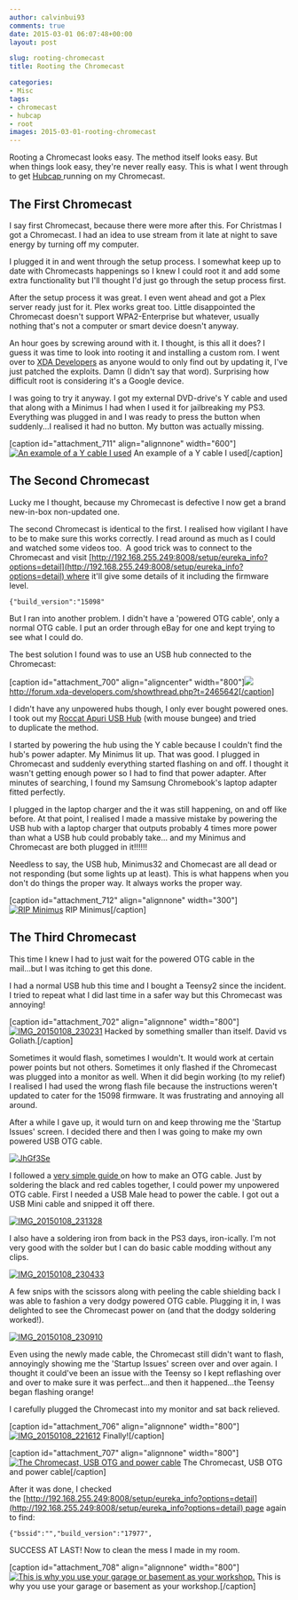 ```yaml
---
author: calvinbui93
comments: true
date: 2015-03-01 06:07:48+00:00
layout: post

slug: rooting-chromecast
title: Rooting the Chromecast

categories:
- Misc
tags:
- chromecast
- hubcap
- root
images: 2015-03-01-rooting-chromecast
---
```


Rooting a Chromecast looks easy. The method itself looks easy. But when things look easy, they're never really easy. This is what I went through to get [Hubcap ](http://forum.xda-developers.com/hardware-hacking/chromecast/root-hubcap-chromecast-root-release-t2855893)running on my Chromecast.

<!-- more -->


## The First Chromecast


I say first Chromecast, because there were more after this. For Christmas I got a Chromecast. I had an idea to use stream from it late at night to save energy by turning off my computer.

I plugged it in and went through the setup process. I somewhat keep up to date with Chromecasts happenings so I knew I could root it and add some extra functionality but I'll thought I'd just go through the setup process first.

After the setup process it was great. I even went ahead and got a Plex server ready just for it. Plex works great too. Little disappointed the Chromecast doesn't support WPA2-Enterprise but whatever, usually nothing that's not a computer or smart device doesn't anyway.

An hour goes by screwing around with it. I thought, is this all it does? I guess it was time to look into rooting it and installing a custom rom. I went over to [XDA Developers](http://forum.xda-developers.com/hardware-hacking/chromecast) as anyone would to only find out by updating it, I've just patched the exploits. Damn (I didn't say that word). Surprising how difficult root is considering it's a Google device.

I was going to try it anyway. I got my external DVD-drive's Y cable and used that along with a Minimus I had when I used it for jailbreaking my PS3. Everything was plugged in and I was ready to press the button when suddenly...I realised it had no button. My button was actually missing.

[caption id="attachment_711" align="alignnone" width="600"][![An example of a Y cable I used](http://calvinbuiblog.files.wordpress.com/2015/01/cab-usb-yblack.jpg)](http://calvinbuiblog.files.wordpress.com/2015/01/cab-usb-yblack.jpg) An example of a Y cable I used[/caption]


## The Second Chromecast


Lucky me I thought, because my Chromecast is defective I now get a brand new-in-box non-updated one.

The second Chromecast is identical to the first. I realised how vigilant I have to be to make sure this works correctly. I read around as much as I could and watched some videos too.  A good trick was to connect to the Chromecast and visit [http://192.168.255.249:8008/setup/eureka_info?options=detail](http://192.168.255.249:8008/setup/eureka_info?options=detail) where it'll give some details of it including the firmware level.

    
    {"build_version":"15098"


But I ran into another problem. I didn't have a 'powered OTG cable', only a normal OTG cable. I put an order through eBay for one and kept trying to see what I could do.

The best solution I found was to use an USB hub connected to the Chromecast:

[caption id="attachment_700" align="aligncenter" width="800"][![](http://calvinbuiblog.files.wordpress.com/2015/01/pa010003.jpg)](http://calvinbuiblog.files.wordpress.com/2015/01/pa010003.jpg) http://forum.xda-developers.com/showthread.php?t=2465642[/caption]

I didn't have any unpowered hubs though, I only ever bought powered ones. I took out my [Roccat Apuri USB Hub](http://www.roccat.org/Products/Gaming-Accessories/ROCCAT-Apuri/) (with mouse bungee) and tried to duplicate the method.

I started by powering the hub using the Y cable because I couldn't find the hub's power adapter. My Minimus lit up. That was good. I plugged in Chromecast and suddenly everything started flashing on and off. I thought it wasn't getting enough power so I had to find that power adapter. After minutes of searching, I found my Samsung Chromebook's laptop adapter fitted perfectly.

I plugged in the laptop charger and the it was still happening, on and off like before. At that point, I realised I made a massive mistake by powering the USB hub with a laptop charger that outputs probably 4 times more power than what a USB hub could probably take... and my Minimus and Chromecast are both plugged in it!!!!!!

Needless to say, the USB hub, Minimus32 and Chomecast are all dead or not responding (but some lights up at least). This is what happens when you don't do things the proper way. It always works the proper way.

[caption id="attachment_712" align="alignnone" width="300"][![RIP Minimus](http://calvinbuiblog.files.wordpress.com/2015/01/minimus.jpg)](http://calvinbuiblog.files.wordpress.com/2015/01/minimus.jpg) RIP Minimus[/caption]


## The Third Chromecast


This time I knew I had to just wait for the powered OTG cable in the mail...but I was itching to get this done.

I had a normal USB hub this time and I bought a Teensy2 since the incident. I tried to repeat what I did last time in a safer way but this Chromecast was annoying!

[caption id="attachment_702" align="alignnone" width="800"][![IMG_20150108_230231](http://calvinbuiblog.files.wordpress.com/2015/01/img_20150108_230231.jpg)](http://calvinbuiblog.files.wordpress.com/2015/01/img_20150108_230231.jpg) Hacked by something smaller than itself. David vs Goliath.[/caption]

Sometimes it would flash, sometimes I wouldn't. It would work at certain power points but not others. Sometimes it only flashed if the Chromecast was plugged into a monitor as well. When it did begin working (to my relief) I realised I had used the wrong flash file because the instructions weren't updated to cater for the 15098 firmware. It was frustrating and annoying all around.

After a while I gave up, it would turn on and keep throwing me the 'Startup Issues' screen. I decided there and then I was going to make my own powered USB OTG cable.

[![JhGf3Se](http://calvinbuiblog.files.wordpress.com/2015/01/jhgf3se.jpg)](http://calvinbuiblog.files.wordpress.com/2015/01/jhgf3se.jpg)

I followed a [very simple guide ](http://forum.xda-developers.com/showthread.php?t=1828032)on how to make an OTG cable. Just by soldering the black and red cables together, I could power my unpowered OTG cable. First I needed a USB Male head to power the cable. I got out a USB Mini cable and snipped it off there.

[![IMG_20150108_231328](http://calvinbuiblog.files.wordpress.com/2015/01/img_20150108_231328.jpg)](http://calvinbuiblog.files.wordpress.com/2015/01/img_20150108_231328.jpg)

I also have a soldering iron from back in the PS3 days, iron-ically. I'm not very good with the solder but I can do basic cable modding without any clips.

[![IMG_20150108_230433](http://calvinbuiblog.files.wordpress.com/2015/01/img_20150108_230433.jpg)](http://calvinbuiblog.files.wordpress.com/2015/01/img_20150108_230433.jpg)

A few snips with the scissors along with peeling the cable shielding back I was able to fashion a very dodgy powered OTG cable. Plugging it in, I was delighted to see the Chromecast power on (and that the dodgy soldering worked!).

[![IMG_20150108_230910](http://calvinbuiblog.files.wordpress.com/2015/01/img_20150108_230910.jpg)](http://calvinbuiblog.files.wordpress.com/2015/01/img_20150108_230910.jpg)

Even using the newly made cable, the Chromecast still didn't want to flash, annoyingly showing me the 'Startup Issues' screen over and over again. I thought it could've been an issue with the Teensy so I kept reflashing over and over to make sure it was perfect...and then it happened...the Teensy began flashing orange!

I carefully plugged the Chromecast into my monitor and sat back relieved.

[caption id="attachment_706" align="alignnone" width="800"][![IMG_20150108_221612](http://calvinbuiblog.files.wordpress.com/2015/01/img_20150108_221612.jpg)](http://calvinbuiblog.files.wordpress.com/2015/01/img_20150108_221612.jpg) Finally![/caption]

[caption id="attachment_707" align="alignnone" width="800"][![The Chromecast, USB OTG and power cable](http://calvinbuiblog.files.wordpress.com/2015/01/img_20150108_221628.jpg)](http://calvinbuiblog.files.wordpress.com/2015/01/img_20150108_221628.jpg) The Chromecast, USB OTG and power cable[/caption]

After it was done, I checked the [http://192.168.255.249:8008/setup/eureka_info?options=detail](http://192.168.255.249:8008/setup/eureka_info?options=detail) page again to find:

    
    {"bssid":"","build_version":"17977",


SUCCESS AT LAST! Now to clean the mess I made in my room.

[caption id="attachment_708" align="alignnone" width="800"][![This is why you use your garage or basement as your workshop.](http://calvinbuiblog.files.wordpress.com/2015/01/img_20150108_225818.jpg)](http://calvinbuiblog.files.wordpress.com/2015/01/img_20150108_225818.jpg) This is why you use your garage or basement as your workshop.[/caption]
